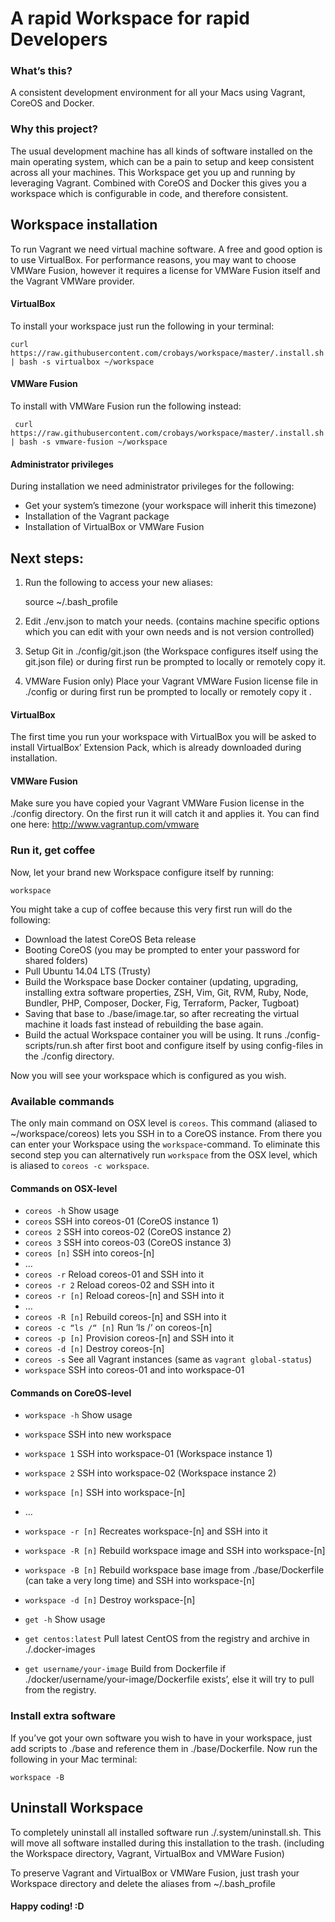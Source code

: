 # A rapid Workspace for rapid Developers

### What’s this?
A consistent development environment for all your Macs using Vagrant, CoreOS and Docker.

### Why this project?
The usual development machine has all kinds of software installed on the main operating system, which can be a pain to setup and keep consistent across all your machines. This Workspace get you up and running by leveraging Vagrant. Combined with CoreOS and Docker this gives you a workspace which is configurable in code, and therefore consistent.

## Workspace installation
To run Vagrant we need virtual machine software. A free and good option is to use VirtualBox. For performance reasons, you may want to choose VMWare Fusion, however it requires a license for VMWare Fusion itself and the Vagrant VMWare provider.

#### VirtualBox
To install your workspace just run the following in your terminal:

	curl https://raw.githubusercontent.com/crobays/workspace/master/.install.sh | bash -s virtualbox ~/workspace

#### VMWare Fusion
To install with VMWare Fusion run the following instead:

	 curl https://raw.githubusercontent.com/crobays/workspace/master/.install.sh | bash -s vmware-fusion ~/workspace

#### Administrator privileges
During installation we need administrator privileges for the following:
- Get your system’s timezone (your workspace will inherit this timezone)
- Installation of the Vagrant package
- Installation of VirtualBox or VMWare Fusion

## Next steps:
1. Run the following to access your new aliases:
	
	source ~/.bash_profile

2. Edit ./env.json to match your needs. (contains machine specific options which you can edit with your own needs and is not version controlled)
3. Setup Git in ./config/git.json (the Workspace configures itself using the git.json file) or during first run be prompted to locally or remotely copy it.
4. VMWare Fusion only) Place your Vagrant VMWare Fusion license file in ./config or during first run be prompted to locally or remotely copy it .

#### VirtualBox
The first time you run your workspace with VirtualBox you will be asked to install VirtualBox’ Extension Pack, which is already downloaded during installation.

#### VMWare Fusion
Make sure you have copied your Vagrant VMWare Fusion license in the ./config directory. On the first run it will catch it and applies it. You can find one here: http://www.vagrantup.com/vmware

### Run it, get coffee
Now, let your brand new Workspace configure itself by running:
	
	workspace

You might take a cup of coffee because this very first run will do the following:
- Download the latest CoreOS Beta release
- Booting CoreOS (you may be prompted to enter your password for shared folders)
- Pull Ubuntu 14.04 LTS (Trusty)
- Build the Workspace base Docker container (updating, upgrading, installing extra software properties, ZSH, Vim, Git, RVM, Ruby, Node,  Bundler, PHP, Composer, Docker, Fig, Terraform, Packer, Tugboat)
- Saving that base to ./base/image.tar, so after recreating the virtual machine it loads fast instead of rebuilding the base again.
- Build the actual Workspace container you will be using. It runs ./config-scripts/run.sh after first boot and configure itself by using config-files in the ./config directory.

Now you will see your workspace which is configured as you wish.

### Available commands
The only main command on OSX level is `coreos`. This command (aliased to ~/workspace/coreos) lets you SSH in to a CoreOS instance. From there you can enter your Workspace using the `workspace`-command. To eliminate this second step you can alternatively run `workspace` from the OSX level, which is aliased to `coreos -c workspace`.

#### Commands on OSX-level
- `coreos -h`					Show usage
- `coreos`  					SSH into coreos-01 (CoreOS instance 1)
- `coreos 2`					SSH into coreos-02 (CoreOS instance 2)
- `coreos 3`					SSH into coreos-03 (CoreOS instance 3)
- `coreos [n]`				SSH into coreos-[n]
- …
- `coreos -r` 				Reload coreos-01 and SSH into it
- `coreos -r 2` 			Reload coreos-02 and SSH into it
- `coreos -r [n]` 		Reload coreos-[n] and SSH into it
- …
- `coreos -R [n]` 		Rebuild coreos-[n] and SSH into it
- `coreos -c “ls /“ [n]`		Run ‘ls /‘ on coreos-[n]
- `coreos -p [n]` 		Provision coreos-[n] and SSH into it
- `coreos -d [n]` 		Destroy coreos-[n]
- `coreos -s` 				See all Vagrant instances (same as `vagrant global-status`)
- `workspace`				SSH into coreos-01 and into workspace-01

#### Commands on CoreOS-level
- `workspace -h`			Show usage
- `workspace`					SSH into new workspace
- `workspace 1`				SSH into workspace-01 (Workspace instance 1)
- `workspace 2`				SSH into workspace-02 (Workspace instance 2)
- `workspace [n]`			SSH into workspace-[n]
- …
- `workspace -r [n]` 	Recreates workspace-[n] and SSH into it
- `workspace -R [n]` 	Rebuild workspace image and SSH into workspace-[n]
- `workspace -B [n]` 	Rebuild workspace base image from ./base/Dockerfile (can take a very long time) and SSH into workspace-[n]
- `workspace -d [n]`  Destroy workspace-[n]

- `get -h`									Show usage
- `get centos:latest`				Pull latest CentOS from the registry and archive in ./.docker-images
- `get username/your-image` Build from Dockerfile if ./docker/username/your-image/Dockerfile exists’, else it will try to pull from the registry.

### Install extra software
If you’ve got your own software you wish to have in your workspace, just add scripts to ./base and reference them in ./base/Dockerfile. Now run the following in your Mac terminal:

	workspace -B

## Uninstall Workspace
To completely uninstall all installed software run ./.system/uninstall.sh. This will move all software installed during this installation to the trash. (including the Workspace directory, Vagrant, VirtualBox and VMWare Fusion)

To preserve Vagrant and VirtualBox or VMWare Fusion, just trash your Workspace directory and delete the aliases from ~/.bash_profile

#### Happy coding! :D
